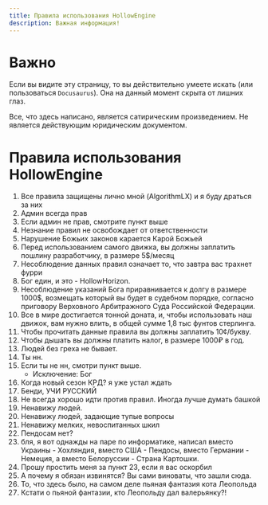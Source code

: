 ```yaml
---
title: Правила использования HollowEngine 
description: Важная информация!
---
```


# Важно
Если вы видите эту страницу, то вы действительно умеете искать (или пользоваться `Docusaurus`). Она на данный момент скрыта от лишних глаз.

Все, что здесь написано, является сатирическим произведением. Не является действующим юридическим документом.

# Правила использования HollowEngine 
1. Все правила защищены лично мной (AlgorithmLX) и я буду драться за них
2. Админ всегда прав
3. Если админ не прав, смотрите пункт выше
4. Незнание правил не освобождает от ответственности
5. Нарушение Божьих законов карается Карой Божьей
6. Перед использованием самого движка, вы должны заплатить пошлину разработчику, в размере 5$/месяц
7. Несоблюдение данных правил означает то, что завтра вас трахнет фурри
8. Бог един, и это - HollowHorizon.
9. Несоблюдение указаний Бога приравнивается к долгу в размере 1000$, возмещать который вы будет в судебном порядке, согласно приговору Верховного Арбитражного Суда Российской Федерации.
10. Все в мире достигается тонной доната, и, чтобы использовать наш движок, вам нужно влить, в общей сумме 1,8 тыс фунтов стерлинга.
11. Чтобы прочитать данные правила вы должны заплатить 10¢/букву.
12. Чтобы дышать вы должны платить налог, в размере 1000₽ в год.
13. Людей без греха не бывает.
14. Ты нн.
15. Если ты не нн, смотри пункт выше.
    - Исключение: Бог
16. Когда новый сезон КРД? я уже устал ждать
17. Бенди, УЧИ РУССКИЙ
18. Не всегда хорошо идти против правил. Иногда лучше думать башкой
19. Ненавижу людей.
20. Ненавижу людей, задающие тупые вопросы
21. Ненавижу мелких, невоспитанных шкил
22. Пендосам нет?
23. бля, я вот однажды на паре по информатике, написал вместо Украины - Хохляндия, вместо США - Пендосы, вместо Германии - Немеция, а вместо Белоруссии - Страна Картошки.
24. Прошу простить меня за пункт 23, если я вас оскорбил
25. А почему я обязан извинятся? Вы сами виноваты, что зашли сюда.
26. То, что здесь было, на самом деле пьяная фантазия кота Леопольда
27. Кстати о пьяной фантазии, кто Леопольду дал валерьянку?!

